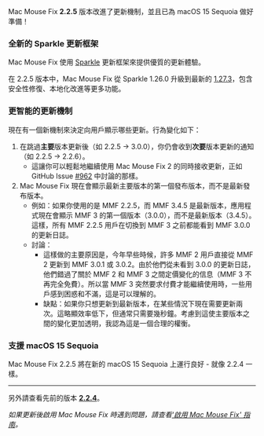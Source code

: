 Mac Mouse Fix **2.2.5** 版本改進了更新機制，並且已為 macOS 15 Sequoia 做好準備！

### 全新的 Sparkle 更新框架

Mac Mouse Fix 使用 [Sparkle](https://sparkle-project.org/) 更新框架來提供優質的更新體驗。

在 2.2.5 版本中，Mac Mouse Fix 從 Sparkle 1.26.0 升級到最新的 [1.27.3](https://github.com/sparkle-project/Sparkle/releases/tag/1.27.3)，包含安全性修復、本地化改進等更多功能。

### 更智能的更新機制

現在有一個新機制來決定向用戶顯示哪些更新。行為變化如下：

1. 在跳過**主要**版本更新後（如 2.2.5 -> 3.0.0），你仍會收到**次要**版本更新的通知（如 2.2.5 -> 2.2.6）。
    - 這讓你可以輕鬆地繼續使用 Mac Mouse Fix 2 的同時接收更新，正如 GitHub Issue [#962](https://github.com/noah-nuebling/mac-mouse-fix/issues/962) 中討論的那樣。
2. Mac Mouse Fix 現在會顯示最新主要版本的第一個發布版本，而不是最新發布版本。
    - 例如：如果你使用的是 MMF 2.2.5，而 MMF 3.4.5 是最新版本，應用程式現在會顯示 MMF 3 的第一個版本（3.0.0），而不是最新版本（3.4.5）。這樣，所有 MMF 2.2.5 用戶在切換到 MMF 3 之前都能看到 MMF 3.0.0 的更新日誌。
    - 討論：
        - 這樣做的主要原因是，今年早些時候，許多 MMF 2 用戶直接從 MMF 2 更新到 MMF 3.0.1 或 3.0.2。由於他們從未看到 3.0.0 的更新日誌，他們錯過了關於 MMF 2 和 MMF 3 之間定價變化的信息（MMF 3 不再完全免費）。所以當 MMF 3 突然要求付費才能繼續使用時，一些用戶感到困惑和不滿，這是可以理解的。
        - 缺點：如果你只想更新到最新版本，在某些情況下現在需要更新兩次。這略顯效率低下，但通常只需要幾秒鐘。考慮到這使主要版本之間的變化更加透明，我認為這是一個合理的權衡。

### 支援 macOS 15 Sequoia

Mac Mouse Fix 2.2.5 將在新的 macOS 15 Sequoia 上運行良好 - 就像 2.2.4 一樣。

---

另外請查看先前的版本 [**2.2.4**](https://github.com/noah-nuebling/mac-mouse-fix/releases/tag/2.2.4)。

*如果更新後啟用 Mac Mouse Fix 時遇到問題，請查看['啟用 Mac Mouse Fix' 指南](https://github.com/noah-nuebling/mac-mouse-fix/discussions/861)。*